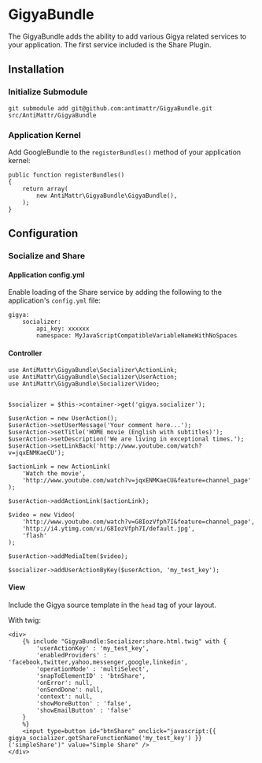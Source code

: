 # GigyaBundle

The GigyaBundle adds the ability to add various Gigya related services
to your application. The first service included is the Share Plugin.

## Installation

### Initialize Submodule

    git submodule add git@github.com:antimattr/GigyaBundle.git src/AntiMattr/GigyaBundle

### Application Kernel

Add GoogleBundle to the `registerBundles()` method of your application kernel:

    public function registerBundles()
    {
        return array(
            new AntiMattr\GigyaBundle\GigyaBundle(),
        );
    }

## Configuration

### Socialize and Share

#### Application config.yml

Enable loading of the Share service by adding the following to
the application's `config.yml` file:

    gigya:
        socializer:
            api_key: xxxxxx
            namespace: MyJavaScriptCompatibleVariableNameWithNoSpaces

#### Controller

    use AntiMattr\GigyaBundle\Socializer\ActionLink;
    use AntiMattr\GigyaBundle\Socializer\UserAction;
    use AntiMattr\GigyaBundle\Socializer\Video;


    $socializer = $this->container->get('gigya.socializer');

    $userAction = new UserAction();
    $userAction->setUserMessage('Your comment here...');
    $userAction->setTitle('HOME movie (English with subtitles)');
    $userAction->setDescription('We are living in exceptional times.');
    $userAction->setLinkBack('http://www.youtube.com/watch?v=jqxENMKaeCU');

    $actionLink = new ActionLink(
        'Watch the movie',
        'http://www.youtube.com/watch?v=jqxENMKaeCU&feature=channel_page'
    );

    $userAction->addActionLink($actionLink);

    $video = new Video(
        'http://www.youtube.com/watch?v=G8IozVfph7I&feature=channel_page',
        'http://i4.ytimg.com/vi/G8IozVfph7I/default.jpg',
        'flash'
    );

    $userAction->addMediaItem($video);

    $socializer->addUserActionByKey($userAction, 'my_test_key');

#### View

Include the Gigya source template in the `head` tag of your layout.

With twig:

    <div>
        {% include "GigyaBundle:Socializer:share.html.twig" with {
            'userActionKey' : 'my_test_key',
            'enabledProviders' : 'facebook,twitter,yahoo,messenger,google,linkedin',
            'operationMode' : 'multiSelect',
            'snapToElementID' : 'btnShare',
            'onError': null,
            'onSendDone': null,
            'context': null,
            'showMoreButton' : 'false',
            'showEmailButton' : 'false'
        }
        %}
        <input type=button id="btnShare" onclick="javascript:{{ gigya_socializer.getShareFunctionName('my_test_key') }}('simpleShare')" value="Simple Share" />
    </div>
